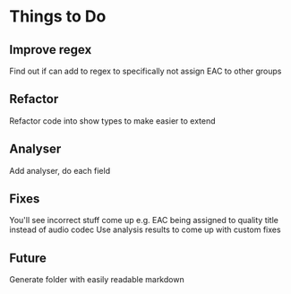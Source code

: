 # Things to Do 

## Improve regex 
Find out if can add to regex to specifically not assign EAC to other groups

## Refactor
Refactor code into show types to make easier to extend


## Analyser
Add analyser, do each field


## Fixes
You'll see incorrect stuff come up
e.g. EAC being assigned to quality title instead of audio codec 
Use analysis results to come up with custom fixes

## Future 
Generate folder with easily readable markdown